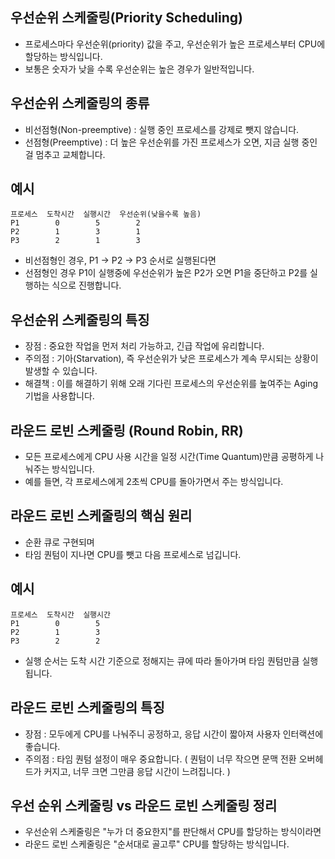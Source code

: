 우선순위 스케줄링(Priority Scheduling)
-----------------------------------------------
- 프로세스마다 우선순위(priority) 값을 주고, 우선순위가 높은 프로세스부터 CPU에 할당하는 방식입니다.
- 보통은 숫자가 낮을 수록 우선순위는 높은 경우가 일반적입니다.

우선순위 스케줄링의 종류
----------------------------------------------------
- 비선점형(Non-preemptive) : 실행 중인 프로세스를 강제로 뺏지 않습니다.
- 선점형(Preemptive) : 더 높은 우선순위를 가진 프로세스가 오면, 지금 실행 중인 걸 멈추고 교체합니다.

예시
----------------------------------------------------
```
프로세스  도착시간  실행시간  우선순위(낮을수록 높음)
P1        0        5        2
P2        1        3        1
P3        2        1        3
```

- 비선점형인 경우, P1 -> P2 -> P3 순서로 실행된다면
- 선점형인 경우 P1이 실행중에 우선순위가 높은 P2가 오면 P1을 중단하고 P2를 실행하는 식으로 진행합니다.

우선순위 스케줄링의 특징
----------------------------------------------
- 장점 : 중요한 작업을 먼저 처리 가능하고, 긴급 작업에 유리합니다.
- 주의점 : 기아(Starvation), 즉 우선순위가 낮은 프로세스가 계속 무시되는 상황이 발생할 수 있습니다.
- 해결책 : 이를 해결하기 위해 오래 기다린 프로세스의 우선순위를 높여주는 Aging 기법을 사용합니다.

라운드 로빈 스케줄링 (Round Robin, RR)
-------------------------------------------------
- 모든 프로세스에게 CPU 사용 시간을 일정 시간(Time Quantum)만큼 공평하게 나눠주는 방식입니다.
- 예를 들면, 각 프로세스에게 2초씩 CPU를 돌아가면서 주는 방식입니다.

라운드 로빈 스케줄링의 핵심 원리
--------------------------------------------------
- 순환 큐로 구현되며
- 타임 퀀텀이 지나면 CPU를 뺏고 다음 프로세스로 넘깁니다.

예시
---------------------------------------------------
```
프로세스  도착시간  실행시간
P1        0        5
P2        1        3
P3        2        2
```
- 실행 순서는 도착 시간 기준으로 정해지는 큐에 따라 돌아가며 타임 퀀텀만큼 실행됩니다.

라운드 로빈 스케줄링의 특징
--------------------------------------------------
- 장점 : 모두에게 CPU를 나눠주니 공정하고, 응답 시간이 짧아져 사용자 인터랙션에 좋습니다.
- 주의점 : 타임 퀀텀 설정이 매우 중요합니다. ( 퀀텀이 너무 작으면 문맥 전환 오버헤드가 커지고, 너무 크면 그만큼 응답 시간이 느려집니다. )

우선 순위 스케줄링 vs 라운드 로빈 스케줄링 정리
---------------------------------------------------
- 우선순위 스케줄링은 "누가 더 중요한지"를 판단해서 CPU를 할당하는 방식이라면
- 라운드 로빈 스케줄링은 "순서대로 골고루" CPU를 할당하는 방식입니다.

